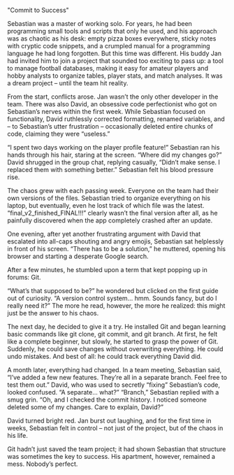 "Commit to Success"

Sebastian was a master of working solo. 
For years, he had been programming small tools and scripts that only he used, 
and his approach was as chaotic as his desk: empty pizza boxes everywhere, 
sticky notes with cryptic code snippets, and a crumpled manual 
for a programming language he had long forgotten.
But this time was different. His buddy Jan had invited him to 
join a project that sounded too exciting to pass up: 
a tool to manage football databases, making it easy for amateur players and 
hobby analysts to organize tables, player stats, and match analyses. 
It was a dream project – until the team hit reality.

From the start, conflicts arose. Jan wasn’t the only other 
developer in the team. There was also David, 
an obsessive code perfectionist who got on Sebastian’s nerves within the first week. 
While Sebastian focused on functionality, David ruthlessly corrected formatting, 
renamed variables, and – to Sebastian’s utter frustration – 
occasionally deleted entire chunks of code, claiming they were “useless.”

“I spent two days working on the player profile feature!” 
Sebastian ran his hands through his hair, staring at the screen. 
“Where did my changes go?” David shrugged in the group chat, 
replying casually, “Didn’t make sense. I replaced them with something better.”
Sebastian felt his blood pressure rise.

The chaos grew with each passing week. Everyone on the 
team had their own versions of the files. Sebastian tried to 
organize everything on his laptop, but eventually, 
even he lost track of which file was the latest. 
“final_v2_finished_FINAL!!!” clearly wasn’t the final version after all, 
as he painfully discovered when the app completely crashed after an update.

One evening, after yet another frustrating argument with David 
that escalated into all-caps shouting and angry emojis, 
Sebastian sat helplessly in front of his screen. “There has to be a solution,” 
he muttered, opening his browser and starting a desperate Google search.

After a few minutes, he stumbled upon a term that kept popping up in forums: Git.

“What’s that supposed to be?” he wondered but clicked on the first guide out of curiosity. 
“A version control system... hmm. Sounds fancy, but do I really need it?” 
The more he read, however, the more he realized: this might just be the answer to his chaos.

The next day, he decided to give it a try. He installed Git 
and began learning basic commands like git clone, git commit, and git branch. 
At first, he felt like a complete beginner, but slowly, he started to grasp the power of Git. Suddenly, he could save changes without overwriting everything. 
He could undo mistakes. And best of all: he could track everything David did.

A month later, everything had changed. In a team meeting, Sebastian said, 
“I’ve added a few new features. They’re all in a separate branch. 
Feel free to test them out.”
David, who was used to secretly “fixing” Sebastian’s code, looked confused. 
“A separate... what?”
“Branch,” Sebastian replied with a smug grin. “Oh, and I checked the commit history. I noticed someone deleted some of my changes. Care to explain, David?”

David turned bright red. Jan burst out laughing, and for the first time in weeks, 
Sebastian felt in control – not just of the project, but of the chaos in his life.

Git hadn’t just saved the team project; it had shown Sebastian that 
structure was sometimes the key to success. 
His apartment, however, remained a mess. Nobody’s perfect.